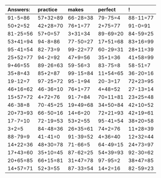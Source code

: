 | Answers: | practice | makes | perfect | ! |
| :--- | :--- | :--- | :--- | :--- |
| 91-5=86 | 57+32=89 | 66-28=38 | 79-75=4 | 88-11=77 | 
| 50+2=52 | 42+28=70 | 76+1=77 | 2+75=77 | 91-0=91 | 
| 81-25=56 | 57+0=57 | 3+31=34 | 89-69=20 | 84-59=25 | 
| 53+41=94 | 94-8=86 | 77-50=27 | 17+51=68 | 83+16=99 | 
| 95-41=54 | 82-73=9 | 99-22=77 | 60-29=31 | 28+11=39 | 
| 25+52=77 | 94-2=92 | 47+9=56 | 35+1=36 | 41+58=99 | 
| 9+46=55 | 89-26=63 | 59-56=3 | 83-75=8 | 58-51=7 | 
| 35+8=43 | 85+2=87 | 99-15=84 | 11+54=65 | 36-20=16 | 
| 19-12=7 | 97-25=72 | 95-1=94 | 20-3=17 | 72+23=95 | 
| 46+16=62 | 46-36=10 | 76+1=77 | 4+48=52 | 27-13=14 | 
| 15+57=72 | 4+72=76 | 91-7=84 | 70+11=81 | 23+25=48 | 
| 46-38=8 | 70-45=25 | 19+49=68 | 34+50=84 | 42+10=52 | 
| 20+73=93 | 66-50=16 | 14+6=20 | 72+21=93 | 42+19=61 | 
| 17-7=10 | 72-19=53 | 53+2=55 | 95-41=54 | 38+20=58 | 
| 3+2=5 | 84-48=36 | 26+35=61 | 74+2=76 | 11+28=39 | 
| 88-79=9 | 41-41=0 | 91-39=52 | 4+36=40 | 12+32=44 | 
| 14+22=36 | 48+30=78 | 71-66=5 | 64-49=15 | 24+73=97 | 
| 17+43=60 | 35+10=45 | 87-62=25 | 54+39=93 | 92-30=62 | 
| 20+65=85 | 66+15=81 | 31+47=78 | 97-95=2 | 38+47=85 | 
| 14+57=71 | 52+3=55 | 87-33=54 | 14+2=16 | 82-59=23 | 
